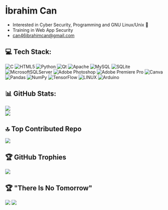 # İbrahim Can

- Interested in Cyber Security, Programming and GNU Linux/Unix 🐧
- Training in Web App Security 
- [can46ibrahimcan@gmail.com](mailto:can46ibrahimcan@gmail.com)

## 💻 Tech Stack:
![C](https://img.shields.io/badge/c-%2300599C.svg?style=for-the-badge&logo=c&logoColor=white) ![HTML5](https://img.shields.io/badge/html5-%23E34F26.svg?style=for-the-badge&logo=html5&logoColor=white) ![Python](https://img.shields.io/badge/python-3670A0?style=for-the-badge&logo=python&logoColor=ffdd54) ![Qt](https://img.shields.io/badge/Qt-%23217346.svg?style=for-the-badge&logo=Qt&logoColor=white) ![Apache](https://img.shields.io/badge/apache-%23D42029.svg?style=for-the-badge&logo=apache&logoColor=white) ![MySQL](https://img.shields.io/badge/mysql-%2300f.svg?style=for-the-badge&logo=mysql&logoColor=white) ![SQLite](https://img.shields.io/badge/sqlite-%2307405e.svg?style=for-the-badge&logo=sqlite&logoColor=white) ![MicrosoftSQLServer](https://img.shields.io/badge/Microsoft%20SQL%20Sever-CC2927?style=for-the-badge&logo=microsoft%20sql%20server&logoColor=white) ![Adobe Photoshop](https://img.shields.io/badge/adobephotoshop-%2331A8FF.svg?style=for-the-badge&logo=adobephotoshop&logoColor=white) ![Adobe Premiere Pro](https://img.shields.io/badge/Adobe%20Premiere%20Pro-9999FF.svg?style=for-the-badge&logo=Adobe%20Premiere%20Pro&logoColor=white) ![Canva](https://img.shields.io/badge/Canva-%2300C4CC.svg?style=for-the-badge&logo=Canva&logoColor=white) ![Pandas](https://img.shields.io/badge/pandas-%23150458.svg?style=for-the-badge&logo=pandas&logoColor=white) ![NumPy](https://img.shields.io/badge/numpy-%23013243.svg?style=for-the-badge&logo=numpy&logoColor=white) ![TensorFlow](https://img.shields.io/badge/TensorFlow-%23FF6F00.svg?style=for-the-badge&logo=TensorFlow&logoColor=white) ![LINUX](https://img.shields.io/badge/Linux-FCC624?style=for-the-badge&logo=linux&logoColor=black) ![Arduino](https://img.shields.io/badge/-Arduino-00979D?style=for-the-badge&logo=Arduino&logoColor=white)
## 📊 GitHub Stats:
![](https://github-readme-stats.vercel.app/api?username=LegendMan46&theme=dark&hide_border=false&include_all_commits=false&count_private=false)<br/>
![](https://github-readme-streak-stats.herokuapp.com/?user=LegendMan46&theme=dark&hide_border=false)<br/>

## 🔝 Top Contributed Repo
![](https://github-contributor-stats.vercel.app/api?username=LegendMan46&limit=5&theme=dark&combine_all_yearly_contributions=true)

## 🏆 GitHub Trophies
![](https://github-profile-trophy.vercel.app/?username=LegendMan46&theme=radical&no-frame=false&no-bg=true&margin-w=4)

## 🏆 "There Is No Tomorrow"
<img src="https://emoji.discadia.com/emojis/095dc66c-df1e-409f-b560-6eb05ecc0ebc.PNG" />

<img src="https://tryhackme-badges.s3.amazonaws.com/LegendMan46.png"/>
